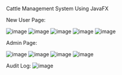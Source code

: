 
 Cattle Management System Using JavaFX 

New User Page:  

![image](https://github.com/user-attachments/assets/9ecfd1cf-8cc9-430d-bd3f-149d88a1cf76)
![image](https://github.com/user-attachments/assets/ff45eace-423e-432d-bccd-ce8864ad2e4e)
![image](https://github.com/user-attachments/assets/e45b6689-170f-4f7c-9639-17251b25c322)
![image](https://github.com/user-attachments/assets/53d3de14-ec94-431c-8f7b-0d6f3fe09aca)
![image](https://github.com/user-attachments/assets/213da5e2-cdf7-48c1-a3cd-0ed01ab3489f)

Admin Page:

![image](https://github.com/user-attachments/assets/dfd45309-8520-42a5-b62c-b0caba677c7a)
![image](https://github.com/user-attachments/assets/585a147e-61a4-4389-b7b3-e65d2ec0f8bf)
![image](https://github.com/user-attachments/assets/701b0da3-2685-4973-bd89-eadea704ddc1)
![image](https://github.com/user-attachments/assets/2acb3069-7592-4f3f-8e04-afc288ad3798)


Audit Log: 
![image](https://github.com/user-attachments/assets/7bd44dae-9030-469e-8bfa-142a89d0444c)
